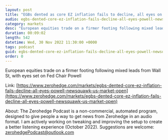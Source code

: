 ```yaml
---
layout: post
title: "EGBs dented as core EZ inflation fails to decline, all eyes on Powell - Newsquawk US Market Open"
audio: egbs-dented-core-ez-inflation-fails-decline-all-eyes-powell-newsquawk-us-market-open-0
category: markets
desc: "European equities trade on a firmer footing following mixed leads from Wall St, with eyes set on Fed Chair Powell"
duration: 00:09:02
length: 542
datetime: Wed, 30 Nov 2022 11:30:00 +0000
tags: podcast
guid: egbs-dented-core-ez-inflation-fails-decline-all-eyes-powell-newsquawk-us-market-open-0
order: 0
---
```

European equities trade on a firmer footing following mixed leads from Wall St, with eyes set on Fed Chair Powell

Link: [https://www.zerohedge.com/markets/egbs-dented-core-ez-inflation-fails-decline-all-eyes-powell-newsquawk-us-market-open](https://www.zerohedge.com/markets/egbs-dented-core-ez-inflation-fails-decline-all-eyes-powell-newsquawk-us-market-open)

About: The Zerohedge Podcast is a non-commercial, automated program, designed to give people a way to get news from Zerohedge in an audio format.  I am actively working on tweaking and improving the setup to create a better listening experience (October 2022).  Suggestions are welcome: [zerohedgePodcast@outlook.com](mailto:zerohedgePodcast@outlook.com)